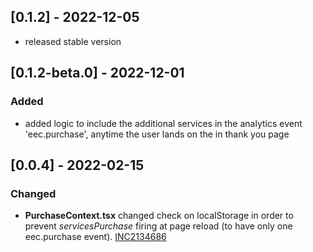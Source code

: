## [0.1.2] - 2022-12-05

- released stable version

## [0.1.2-beta.0] - 2022-12-01

### Added

- added logic to include the additional services in the analytics event 'eec.purchase', anytime the user lands on the in thank you page

## [0.0.4] - 2022-02-15

### Changed

- **PurchaseContext.tsx** changed check on localStorage in order to prevent *servicesPurchase* firing at page reload (to have only one eec.purchase event). [INC2134686](https://whirlpool.service-now.com/incident.do?sys_id=632f2a261be505d06147a688b04bcb99&sysparm_record_target=incident&sysparm_record_row=1&sysparm_record_rows=1&sysparm_record_list=assignment_group%3Dfb66e9141b373090ee1f0d85604bcbe0%5EstateIN1%2C3%2C2%5EORDERBYDESCnumber)